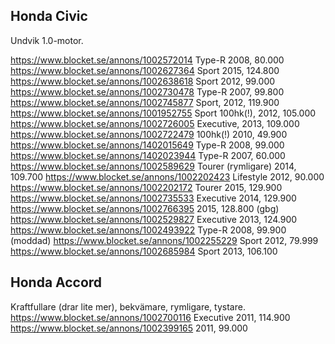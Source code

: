 ## Honda Civic

Undvik 1.0-motor.


https://www.blocket.se/annons/1002572014 Type-R 2008, 80.000
https://www.blocket.se/annons/1002627364 Sport 2015, 124.800
https://www.blocket.se/annons/1002638618 Sport 2012, 99.000
https://www.blocket.se/annons/1002730478 Type-R 2007, 99.800
https://www.blocket.se/annons/1002745877 Sport, 2012, 119.900
https://www.blocket.se/annons/1001952755 Sport 100hk(!), 2012, 105.000
https://www.blocket.se/annons/1002726005 Executive, 2013, 109.000
https://www.blocket.se/annons/1002722479 100hk(!) 2010, 49.900
https://www.blocket.se/annons/1402015649 Type-R 2008, 99.000
https://www.blocket.se/annons/1402023944 Type-R 2007, 60.000
https://www.blocket.se/annons/1002589629 Tourer (rymligare) 2014, 109.700
https://www.blocket.se/annons/1002202423 Lifestyle 2012, 90.000
https://www.blocket.se/annons/1002202172 Tourer 2015, 129.900
https://www.blocket.se/annons/1002735533 Executive 2014, 129.900
https://www.blocket.se/annons/1002766395 2015, 128.800 (gbg)
https://www.blocket.se/annons/1002529827 Executive 2013, 124.900
https://www.blocket.se/annons/1002493922 Type-R 2008, 99.900 (moddad)
https://www.blocket.se/annons/1002255229 Sport 2012, 79.999
https://www.blocket.se/annons/1002685984 Sport 2013, 106.100
## Honda Accord

Kraftfullare (drar lite mer), bekvämare, rymligare, tystare.
https://www.blocket.se/annons/1002700116 Executive 2011, 114.900
https://www.blocket.se/annons/1002399165 2011, 99.000
